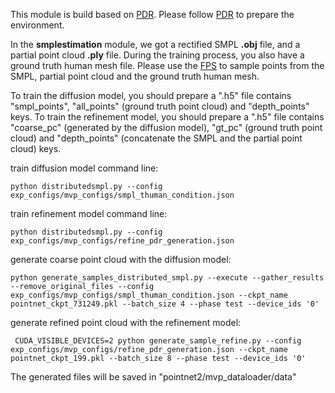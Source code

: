 This module is build based on [PDR](https://github.com/ZhaoyangLyu/Point_Diffusion_Refinement). Please follow [PDR](https://github.com/ZhaoyangLyu/Point_Diffusion_Refinement) to prepare the environment. 

In the **smplestimation** module, we got a rectified SMPL **.obj** file, and a partial point cloud **.ply** file.
During the training process, you also have a ground truth human mesh file. Please use the [FPS](https://github.com/leonardodalinky/fpsample.git) to sample points from the SMPL, partial point cloud and the ground truth human mesh. 

To train the diffusion model, you should prepare a ".h5" file contains "smpl_points", "all_points" (ground truth point cloud) and "depth_points" keys. To train the refinement model, you should prepare a ".h5" file contains "coarse_pc" (generated by the diffusion model), "gt_pc" (ground truth point cloud) and "depth_points" (concatenate the SMPL and the partial point cloud) keys. 

train diffusion model command line:

`python distributedsmpl.py --config exp_configs/mvp_configs/smpl_thuman_condition.json`

train refinement model command line:

`python distributedsmpl.py --config exp_configs/mvp_configs/refine_pdr_generation.json`

generate coarse point cloud with the diffusion model:

`python generate_samples_distributed_smpl.py --execute --gather_results --remove_original_files --config exp_configs/mvp_configs/smpl_thuman_condition.json --ckpt_name pointnet_ckpt_731249.pkl --batch_size 4 --phase test --device_ids '0'`

generate refined point cloud with the refinement model:

` CUDA_VISIBLE_DEVICES=2 python generate_sample_refine.py --config exp_configs/mvp_configs/refine_pdr_generation.json --ckpt_name pointnet_ckpt_199.pkl --batch_size 8 --phase test --device_ids '0'`

The generated files will be saved in "pointnet2/mvp_dataloader/data"
